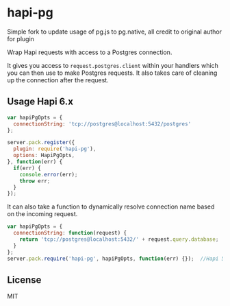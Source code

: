 hapi-pg
=======
Simple fork to update usage of pg.js to pg.native, all credit to original author for plugin

Wrap Hapi requests with access to a Postgres connection.

It gives you access to `request.postgres.client` within your handlers which you can then use to make Postgres requests. It also takes care of cleaning up the connection after the request.

Usage Hapi 6.x
--------------
```js
var hapiPgOpts = {
  connectionString: 'tcp://postgres@localhost:5432/postgres'
};

server.pack.register({
  plugin: require('hapi-pg'),
  options: HapiPgOpts,
}, function(err) {
  if(err) {
    console.error(err);
    throw err;
  }
});

```

It can also take a function to dynamically resolve connection name based on the incoming request.
```js
var hapiPgOpts = {
  connectionString: function(request) {
    return 'tcp://postgres@localhost:5432/' + request.query.database;
  }
};
server.pack.require('hapi-pg', hapiPgOpts, function(err) {});  //Hapi 5.x syntax, not updated for 6.x
```

License
-------
MIT
